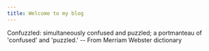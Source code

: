 ```yaml
---
title: Welcome to my blog
---
```


Confuzzled: simultaneously confused and puzzled; a portmanteau of 'confused' and 'puzzled.'
-- From Merriam Webster dictionary
